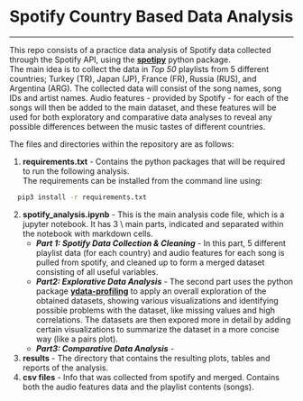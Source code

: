# Spotify Country Based Data Analysis
---


This repo consists of a practice data analysis of Spotify data collected through the Spotify API, using the  **[spotipy](https://spotipy.readthedocs.io/en/2.22.1/)** python package. \
The main idea is to collect the data in *Top 50* playlists from 5 different countries; Turkey (TR), Japan (JP), France (FR), Russia (RUS), and Argentina (ARG). The collected data will consist of the song names, song IDs and artist names. Audio features - provided by Spotify - for each of the songs will then be added to the main dataset, and these features will be used for both exploratory and comparative data analyses to reveal any possible differences between the music tastes of different countries.

The files and directories within the repository are as follows:
1. **requirements.txt** - Contains the python packages that will be required to run the following analysis. \
The requirements can be installed from the command line using:
``` bash
  pip3 install -r requirements.txt
```
2. **spotify_analysis.ipynb** - This is the main analysis code file, which is a jupyter notebook. It has 3 \ 
main parts, indicated and separated within the notebook with markdown cells.
	- ***Part 1: Spotify Data Collection & Cleaning*** - In this part, 5 different playlist data (for each country) and audio features for each song is pulled from spotify, and cleaned up to form a merged dataset consisting of all useful variables.
	- ***Part2: Explorative Data Analysis*** - The second part uses the python package **[ydata-profiling](https://docs.profiling.ydata.ai/4.6/)** to apply an overall exploration of the obtained datasets, showing various visualizations and identifying possible problems with the dataset, like missing values and high correlations. The datasets are then expored more in detail by adding certain visualizations to summarize the dataset in a more concise way (like a pairs plot).
	- ***Part3: Comparative Data Analysis*** - 
3. **results** - The directory that contains the resulting plots, tables and reports of the analysis.
4. **csv files** - Info that was collected from spotify and merged. Contains both the audio features data and the playlist contents (songs).

